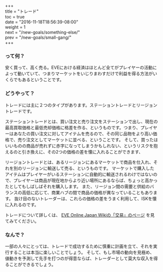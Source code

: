 +++  
title = "トレード"  
toc = true  
date = "2016-11-18T18:56:39-08:00"  
weight = 1  
next = "/new-goals/something-else/"  
prev = "/new-goals/small-gang/"  
+++

### って何？

安く買って、高く売る。EVEにおける経済はほとんど全てがプレイヤーの活動によって動いていて、つまりマーケットをいじりまわすだけで利益を得る方法がいくらでもあるということです。

### どうやって？

トレードには主に２つのタイプがあります。ステーショントレードとリージョントレードです。

ステーショントレードとは、買い注文と売り注文をステーションで出し、現在の最高買取価格と最低売却価格に格差を作る、というものです。つまり、プレイヤーはあなたの買い注文に対してアイテムを売るので、その同じ品物をより高い価格で、売り注文としてマーケットに並べる、ということです。 そして、買ったはいいものの商品が売れずに赤字になってしまうかもしれない、というリスクを抱えるのと引き換えに、その2つの価格の差を懐に入れることができます、

リージョントレードとは、あるリージョンにあるマーケットで商品を仕入れ、それを別のリージョンに輸送して売る、というものです。 マーケットで購入したアイテムはプレイヤーがいるステーションに自動的に輸送されるわけではないので、プレイヤーは商品が現在地からより近い場所にあるならば、ちょっと高かったとしてもしばしばそれを購入します。 また、リージョン間の需要と供給のバランスの高低に応じて、商業ハブの間で商品の価格が異なっていることもあります。 抜け目のないトレーダーは、これらの価格の差をうまく利用して、ISKを懐に入れるのです。

トレードについて詳しくは、 [EVE Online Japan Wikiの「交易」のページ](http://eveonline-japanwiki.com/trade) を見てみてください。

### なんで？

一部の人々にとっては、トレードで成功するために慎重に計画を立て、それを実行することは本当に楽しいことでしょう。 そして、もし市場の動向を見極め、値動きを予測して先手を打つのが得意ならば、トレーダーとして莫大な収入を得ることができるでしょう。